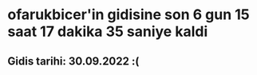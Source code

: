 # ofarukbicer'in gidisine son 6 gun 15 saat 17 dakika 35 saniye kaldi

## Gidis tarihi: 30.09.2022 :(